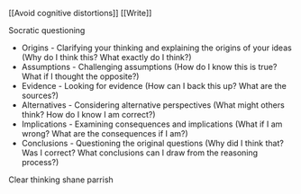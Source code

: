 [[Avoid cognitive distortions]]
[[Write]]

Socratic questioning
- Origins - Clarifying your thinking and explaining the origins of your ideas (Why do I think this? What exactly do I think?)
- Assumptions - Challenging assumptions (How do I know this is true? What if I thought the opposite?)
- Evidence - Looking for evidence (How can I back this up? What are the sources?)
- Alternatives - Considering alternative perspectives (What might others think? How do I know I am correct?)
- Implications - Examining consequences and implications (What if I am wrong? What are the consequences if I am?)
- Conclusions - Questioning the original questions (Why did I think that? Was I correct? What conclusions can I draw from the reasoning process?)

Clear thinking shane parrish
